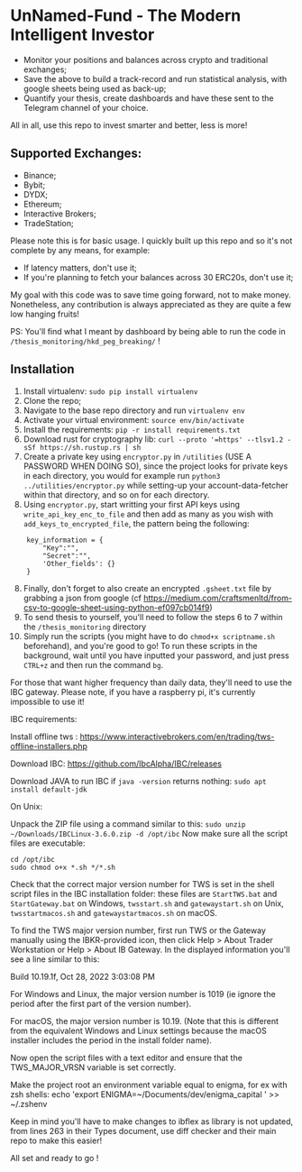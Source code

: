 # UnNamed-Fund - The Modern Intelligent Investor

- Monitor your positions and balances across crypto and traditional exchanges;
- Save the above to build a track-record and run statistical analysis, with google sheets being used as back-up;
- Quantify your thesis, create dashboards and have these sent to the Telegram channel of your choice.

All in all, use this repo to invest smarter and better, less is more!

## Supported Exchanges:

- Binance;
- Bybit;
- DYDX; 
- Ethereum; 
- Interactive Brokers; 
- TradeStation;

Please note this is for basic usage. I quickly built up this repo and so it's not complete by any means, for example:

- If latency matters, don't use it;
- If you're planning to fetch your balances across 30 ERC20s, don't use it;

My goal with this code was to save time going forward, not to make money. Nonetheless, any contribution is always appreciated as they are quite a few low hanging fruits!

PS: You'll find what I meant by dashboard by being able to run the code in `/thesis_monitoring/hkd_peg_breaking/` !

## Installation

1. Install virtualenv: `sudo pip install virtualenv`
1. Clone the repo;
2. Navigate to the base repo directory and run `virtualenv env`
3. Activate your virtual environment: `source env/bin/activate`
4. Install the requirements: `pip -r install requirements.txt`
5. Download rust for cryptography lib: `curl --proto '=https' --tlsv1.2 -sSf https://sh.rustup.rs | sh`
6. Create a private key using `encryptor.py` in `/utilities` (USE A PASSWORD WHEN DOING SO), since the project looks for private keys in each directory, you would for example run `python3 ../utilities/encryptor.py` while setting-up your account-data-fetcher within that directory, and so on for each directory.
7. Using `encryptor.py`, start writting your first API keys using `write_api_key_enc_to_file` and then add as many as you wish with `add_keys_to_encrypted_file`, the pattern being the following:
```
    key_information = {
        "Key":"",
        "Secret":"",
        'Other_fields': {}
    }
```
8. Finally, don't forget to also create an encrypted `.gsheet.txt` file by grabbing a json from google (cf https://medium.com/craftsmenltd/from-csv-to-google-sheet-using-python-ef097cb014f9)
9. To send thesis to yourself, you'll need to follow the steps 6 to 7 within the `/thesis_monitoring` directory
10. Simply run the scripts (you might have to do `chmod+x scriptname.sh` beforehand), and you're good to go! To run these scripts in the background, wait until you have inputted your password, and just press `CTRL+z` and then run the command `bg`.


For those that want higher frequency than daily data, they'll need to use the IBC gateway. Please note, if you have a raspberry pi, it's currently impossible to use it!

IBC requirements:

Install offline tws : https://www.interactivebrokers.com/en/trading/tws-offline-installers.php

Download IBC: https://github.com/IbcAlpha/IBC/releases  

Download JAVA to run IBC if `java -version` returns nothing: `sudo apt install default-jdk`

On Unix:

Unpack the ZIP file using a command similar to this:
`sudo unzip ~/Downloads/IBCLinux-3.6.0.zip -d /opt/ibc`
Now make sure all the script files are executable:
```
cd /opt/ibc
sudo chmod o+x *.sh */*.sh
```
Check that the correct major version number for TWS is set in the shell script files in the IBC installation folder: these files are `StartTWS.bat` and `StartGateway.bat` on Windows, `twsstart.sh` and `gatewaystart.sh` on Unix, `twsstartmacos.sh` and `gatewaystartmacos.sh` on macOS.

To find the TWS major version number, first run TWS or the Gateway manually using the IBKR-provided icon, then click Help > About Trader Workstation or Help > About IB Gateway. In the displayed information you'll see a line similar to this:

   Build 10.19.1f, Oct 28, 2022 3:03:08 PM
  
For Windows and Linux, the major version number is 1019 (ie ignore the period after the first part of the version number).

For macOS, the major version number is 10.19. (Note that this is different from the equivalent Windows and Linux settings because the macOS installer includes the period in the install folder name).

Now open the script files with a text editor and ensure that the TWS_MAJOR_VRSN variable is set correctly.

Make the project root an environment variable equal to enigma, for ex with zsh shells: echo 'export ENIGMA=~/Documents/dev/enigma_capital ' >> ~/.zshenv

Keep in mind you'll have to make changes to ibflex as library is not updated, from lines 263 in their Types document, use diff checker and their main repo to make this easier!

All set and ready to go !
